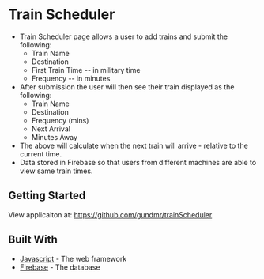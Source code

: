 # Train Scheduler 
* Train Scheduler page allows a user to add trains and submit the following:
    * Train Name
    * Destination 
    * First Train Time -- in military time
    * Frequency -- in minutes
* After submission the user will then see their train displayed as the following:
    * Train Name
    * Destination
    * Frequency (mins)
    * Next Arrival
    * Minutes Away
* The above will calculate when the next train will arrive - relative to the current time.
* Data stored in Firebase so that users from different machines are able to view same train times.

## Getting Started
View applicaiton at: https://github.com/gundmr/trainScheduler

## Built With
* [Javascript](https://www.javascript.com/) - The web framework
* [Firebase](https://firebase.google.com/) - The database
